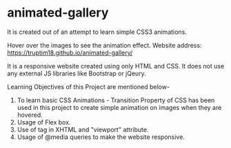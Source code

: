 # animated-gallery
It is created out of an attempt to learn simple CSS3 animations.

Hover over the images to see the animation effect.
Website address: https://truptim18.github.io/animated-gallery/

It is a responsive website created using only HTML and CSS. It does not use any external JS libraries like Bootstrap or jQeury.

Learning Objectives of this Project are mentioned below-
1. To learn basic CSS Animations - Transition Property of CSS has been used in this project to create simple animation on images when they are hovered.
2. Usage of Flex box.
3. Use of <meta> tag in XHTML and "viewport" attribute.
4. Usage of @media queries to make the website responsive.
